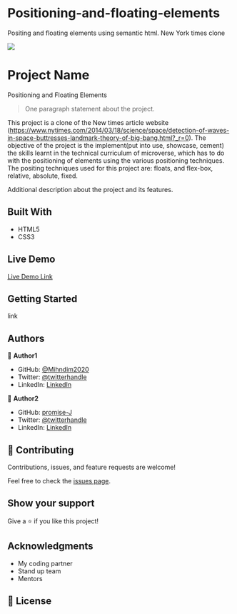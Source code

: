 # Positioning-and-floating-elements
Positing and floating elements using semantic html. New York times clone


![](https://img.shields.io/badge/Microverse-blueviolet)

# Project Name
Positioning and Floating Elements 
> One paragraph statement about the project.

This project is a clone of the New times article website  (https://www.nytimes.com/2014/03/18/science/space/detection-of-waves-in-space-buttresses-landmark-theory-of-big-bang.html?_r=0). The objective of the project is the implement(put into use, showcase, cement) the skills learnt in the technical curriculum of microverse, which has to do with the positioning of elements using the various positioning techniques. The positing techniques used for this project are: floats, and flex-box, relative, absolute, fixed. 

Additional description about the project and its features.

## Built With

- HTML5
- CSS3


## Live Demo

[Live Demo Link](https://livedemo.com)


## Getting Started


link





## Authors

👤 **Author1**

- GitHub: [@Mihndim2020](https://github.com/Mihndim2020)
- Twitter: [@twitterhandle](https://twitter.com/twitterhandle)
- LinkedIn: [LinkedIn](https://linkedin.com/linkedinhandle)

👤 **Author2**

- GitHub: [promise-J](https://github.com/promise-J)
- Twitter: [@twitterhandle](https://twitter.com/twitterhandle)
- LinkedIn: [LinkedIn](https://linkedin.com/linkedinhandle)

## 🤝 Contributing

Contributions, issues, and feature requests are welcome!

Feel free to check the [issues page](issues/).

## Show your support

Give a ⭐️ if you like this project!

## Acknowledgments

- My coding partner
- Stand up team
- Mentors
## 📝 License
